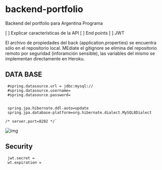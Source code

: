 # backend-portfolio
Backend del portfolio para Argentina Programa

[ ] Explicar características de la API
[ ] End points
[ ] JWT

El archivo de propiedades del back (application.properties) se encuentra sólo en el repositorio local. MEdiate el gitignore se elimina del repositorio remoto por seguridad (inforamción sensible), las variables del mismo se implementan directamente en Heroku.

## DATA BASE
~~~
 #spring.datasource.url = jdbc:mysql://
 #spring.datasource.username=
 #spring.datasource.password=


 spring.jpa.hibernate.ddl-auto=update
 spring.jpa.database-platform=org.hibernate.dialect.MySQL8Dialect

/* server.port=8282 */`
~~~

![img](https://github.com/pauladruetta/backend-portfolio/desarrollo/ModelBD.png)


## Security
~~~
 jwt.secret = 
 wt.expiration = 
~~~


